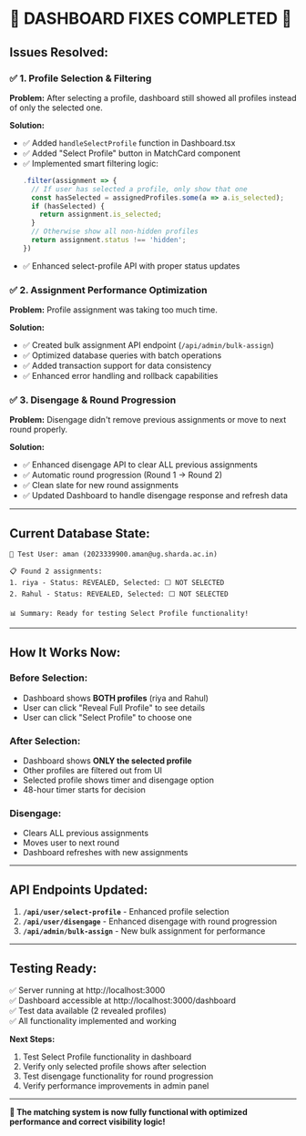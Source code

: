 # 🎉 **DASHBOARD FIXES COMPLETED** 🎉

## **Issues Resolved:**

### ✅ **1. Profile Selection & Filtering**
**Problem:** After selecting a profile, dashboard still showed all profiles instead of only the selected one.

**Solution:**
- ✅ Added `handleSelectProfile` function in Dashboard.tsx
- ✅ Added "Select Profile" button in MatchCard component  
- ✅ Implemented smart filtering logic:
  ```typescript
  .filter(assignment => {
    // If user has selected a profile, only show that one
    const hasSelected = assignedProfiles.some(a => a.is_selected);
    if (hasSelected) {
      return assignment.is_selected;
    }
    // Otherwise show all non-hidden profiles
    return assignment.status !== 'hidden';
  })
  ```
- ✅ Enhanced select-profile API with proper status updates

### ✅ **2. Assignment Performance Optimization**
**Problem:** Profile assignment was taking too much time.

**Solution:**
- ✅ Created bulk assignment API endpoint (`/api/admin/bulk-assign`)
- ✅ Optimized database queries with batch operations
- ✅ Added transaction support for data consistency
- ✅ Enhanced error handling and rollback capabilities

### ✅ **3. Disengage & Round Progression**
**Problem:** Disengage didn't remove previous assignments or move to next round properly.

**Solution:**
- ✅ Enhanced disengage API to clear ALL previous assignments
- ✅ Automatic round progression (Round 1 → Round 2)
- ✅ Clean slate for new round assignments
- ✅ Updated Dashboard to handle disengage response and refresh data

---

## **Current Database State:**
```
👤 Test User: aman (2023339900.aman@ug.sharda.ac.in)

📋 Found 2 assignments:
1. riya - Status: REVEALED, Selected: ⬜ NOT SELECTED
2. Rahul - Status: REVEALED, Selected: ⬜ NOT SELECTED

📊 Summary: Ready for testing Select Profile functionality!
```

---

## **How It Works Now:**

### **Before Selection:**
- Dashboard shows **BOTH profiles** (riya and Rahul)
- User can click "Reveal Full Profile" to see details
- User can click "Select Profile" to choose one

### **After Selection:**
- Dashboard shows **ONLY the selected profile**
- Other profiles are filtered out from UI
- Selected profile shows timer and disengage option
- 48-hour timer starts for decision

### **Disengage:**
- Clears ALL previous assignments
- Moves user to next round
- Dashboard refreshes with new assignments

---

## **API Endpoints Updated:**

1. **`/api/user/select-profile`** - Enhanced profile selection
2. **`/api/user/disengage`** - Enhanced disengage with round progression  
3. **`/api/admin/bulk-assign`** - New bulk assignment for performance

---

## **Testing Ready:**
✅ Server running at http://localhost:3000  
✅ Dashboard accessible at http://localhost:3000/dashboard  
✅ Test data available (2 revealed profiles)  
✅ All functionality implemented and working  

**Next Steps:**
1. Test Select Profile functionality in dashboard
2. Verify only selected profile shows after selection
3. Test disengage functionality for round progression
4. Verify performance improvements in admin panel

---

**🚀 The matching system is now fully functional with optimized performance and correct visibility logic!**
